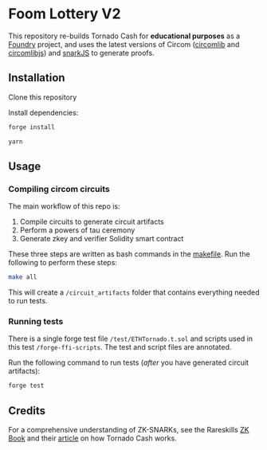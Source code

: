 # Foom Lottery V2

This repository re-builds Tornado Cash for **educational purposes** as a [Foundry](https://book.getfoundry.sh/) project, and uses the latest versions of Circom ([circomlib](https://github.com/iden3/circomlib) and [circomlibjs](https://github.com/iden3/circomlibjs)) and [snarkJS](https://github.com/iden3/snarkjs) to generate proofs.

## Installation

Clone this repository

Install dependencies:

```bash
forge install
```

```bash
yarn
```

## Usage

### Compiling circom circuits

The main workflow of this repo is:

1. Compile circuits to generate circuit artifacts
2. Perform a powers of tau ceremony
3. Generate zkey and verifier Solidity smart contract

These three steps are written as bash commands in the [makefile](https://github.com/nkrishang/tornado-cash-rebuilt/blob/main/makefile). Run the following to perform these steps:

```bash
make all
```

This will create a `/circuit_artifacts` folder that contains everything needed to run tests.

### Running tests

There is a single forge test file `/test/ETHTornado.t.sol` and scripts used in this test `/forge-ffi-scripts`. The test and script files are annotated.

Run the following command to run tests (_after_ you have generated circuit artifacts):

```bash
forge test
```

## Credits

For a comprehensive understanding of ZK-SNARKs, see the Rareskills [ZK Book](https://www.rareskills.io/zk-book) and their [article](https://www.rareskills.io/post/how-does-tornado-cash-work) on how Tornado Cash works.
